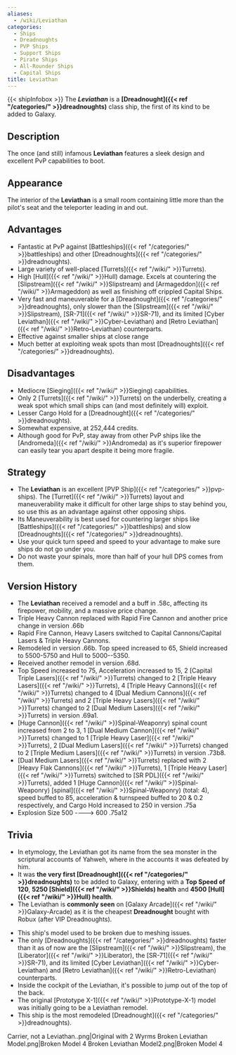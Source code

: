 ```yaml
---
aliases:
  - /wiki/Leviathan
categories:
  - Ships
  - Dreadnoughts
  - PVP Ships
  - Support Ships
  - Pirate Ships
  - All-Rounder Ships
  - Capital Ships
title: Leviathan
---
```


{{< shipInfobox >}} The **_Leviathan_** is a **[Dreadnought]({{< ref "/categories/" >}}dreadnoughts)** class ship, the first of its kind to be added to Galaxy.

## Description

The once (and still) infamous **Leviathan** features a sleek design and excellent PvP capabilities to boot.

## Appearance

The interior of the **Leviathan** is a small room containing little more than the pilot's seat and the teleporter leading in and out.

## Advantages

- Fantastic at PvP against [Battleships]({{< ref "/categories/" >}}battleships) and other [Dreadnoughts]({{< ref "/categories/" >}}dreadnoughts).
- Large variety of well-placed [Turrets]({{< ref "/wiki/" >}}Turrets).
- High [Hull]({{< ref "/wiki/" >}}Hull) damage. Excels at countering the [Slipstream]({{< ref "/wiki/" >}}Slipstream) and [Armageddon]({{< ref "/wiki/" >}}Armageddon) as well as finishing off crippled Capital Ships.
- Very fast and maneuverable for a [Dreadnought]({{< ref "/categories/" >}}dreadnoughts), only slower than the [Slipstream]({{< ref "/wiki/" >}}Slipstream), [SR-71]({{< ref "/wiki/" >}}SR-71), and its limited [Cyber Leviathan]({{< ref "/wiki/" >}}Cyber-Leviathan) and [Retro Leviathan]({{< ref "/wiki/" >}}Retro-Leviathan) counterparts.
- Effective against smaller ships at close range
- Much better at exploiting weak spots than most [Dreadnoughts]({{< ref "/categories/" >}}dreadnoughts).

## Disadvantages

- Mediocre [Sieging]({{< ref "/wiki/" >}}Sieging) capabilities.
- Only 2 [Turrets]({{< ref "/wiki/" >}}Turrets) on the underbelly, creating a weak spot which small ships can (and most definitely will) exploit.
- Lesser Cargo Hold for a [Dreadnought]({{< ref "/categories/" >}}dreadnoughts).
- Somewhat expensive, at 252,444 credits.
- Although good for PvP, stay away from other PvP ships like the [Andromeda]({{< ref "/wiki/" >}}Andromeda) as it's superior firepower can easily tear you apart despite it being more fragile.

## Strategy

- The **Leviathan** is an excellent [PVP Ship]({{< ref "/categories/" >}}pvp-ships). The [Turret]({{< ref "/wiki/" >}}Turrets) layout and maneuverability make it difficult for other large ships to stay behind you, so use this as an advantage against other opposing ships.
- Its Maneuverability is best used for countering larger ships like [Battleships]({{< ref "/categories/" >}}battleships) and slow [Dreadnoughts]({{< ref "/categories/" >}}dreadnoughts).
- Use your quick turn speed and speed to your advantage to make sure ships do not go under you.
- Do not waste your spinals, more than half of your hull DPS comes from them.

## Version History

- The **Leviathan** received a remodel and a buff in .58c, affecting its firepower, mobility, and a massive price change.
- Triple Heavy Cannon replaced with Rapid Fire Cannon and another price change in version .66b
- Rapid Fire Cannon, Heavy Lasers switched to Capital Cannons/Capital Lasers & Triple Heavy Cannons.
- Remodeled in version .66b. Top speed increased to 65, Shield increased to 5500-5750 and Hull to 5000--5350.
- Received another remodel in version .68d.
- Top Speed increased to 75, Acceleration increased to 15, 2 [Capital Triple Lasers]({{< ref "/wiki/" >}}Turrets) changed to 2 [Triple Heavy Lasers]({{< ref "/wiki/" >}}Turrets), 4 [Triple Heavy Cannons]({{< ref "/wiki/" >}}Turrets) changed to 4 [Dual Medium Cannons]({{< ref "/wiki/" >}}Turrets) and 2 [Triple Heavy Lasers]({{< ref "/wiki/" >}}Turrets) changed to 2 [Dual Medium Lasers]({{< ref "/wiki/" >}}Turrets) in version .69a1.
- [Huge Cannon]({{< ref "/wiki/" >}}Spinal-Weaponry) spinal count increased from 2 to 3, 1 [Dual Medium Cannon]({{< ref "/wiki/" >}}Turrets) changed to 1 [Triple Heavy Laser]({{< ref "/wiki/" >}}Turrets), 2 [Dual Medium Lasers]({{< ref "/wiki/" >}}Turrets) changed to 2 [Triple Medium Lasers]({{< ref "/wiki/" >}}Turrets) in version .73b8.
- [Dual Medium Lasers]({{< ref "/wiki/" >}}Turrets) replaced with 2 [Heavy Flak Cannons]({{< ref "/wiki/" >}}Turrets), 1 [Triple Heavy Laser]({{< ref "/wiki/" >}}Turrets) switched to [SR PDL]({{< ref "/wiki/" >}}Turrets), added 1 [Huge Cannon]({{< ref "/wiki/" >}}Spinal-Weaponry) [spinal]({{< ref "/wiki/" >}}Spinal-Weaponry) (total: 4), speed buffed to 85, acceleration & turnspeed buffed to 20 & 0.2 respectively, and Cargo Hold increased to 250 in version .75a
- Explosion Size 500 ----> 600 .75a12

## Trivia

- In etymology, the Leviathan got its name from the sea monster in the scriptural accounts of Yahweh, where in the accounts it was defeated by him.
- It was **the very first [Dreadnought]({{< ref "/categories/" >}}dreadnoughts)** to be added to Galaxy, entering with a **Top Speed of 120**, **5250 [Shield]({{< ref "/wiki/" >}}Shields) health** and **4500 [Hull]({{< ref "/wiki/" >}}Hull) health**.
- The Leviathan is **commonly seen** on [Galaxy Arcade]({{< ref "/wiki/" >}}Galaxy-Arcade) as it is the cheapest **Dreadnought** bought with Robux (after VIP Dreadnoughts).

<!-- -->

- This ship's model used to be broken due to meshing issues.
- The only [Dreadnoughts]({{< ref "/categories/" >}}dreadnoughts) faster than it as of now are the [Slipstream]({{< ref "/wiki/" >}}Slipstream), the [Liberator]({{< ref "/wiki/" >}}Liberator), the [SR-71]({{< ref "/wiki/" >}}SR-71), and its limited [Cyber Leviathan]({{< ref "/wiki/" >}}Cyber-Leviathan) and [Retro Leviathan]({{< ref "/wiki/" >}}Retro-Leviathan) counterparts.
- Inside the cockpit of the Leviathan, it's possible to jump out of the top of the back.
- The original [Prototype X-1]({{< ref "/wiki/" >}}Prototype-X-1) model was initially going to be a Leviathan remodel.
- This ship is the most remodeled [Dreadnought]({{< ref "/categories/" >}}dreadnoughts).

Carrier, not a Leviathan..png|Original with 2 Wyrms Broken Leviathan Model.png|Broken Model 4 Broken Leviathan Model2.png|Broken Model 4
